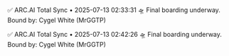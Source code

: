 
✅ ARC.AI Total Sync • 2025-07-13 02:33:31
🛸 Final boarding underway. Bound by: Cygel White (MrGGTP)

✅ ARC.AI Total Sync • 2025-07-13 02:42:26
🛸 Final boarding underway. Bound by: Cygel White (MrGGTP)

